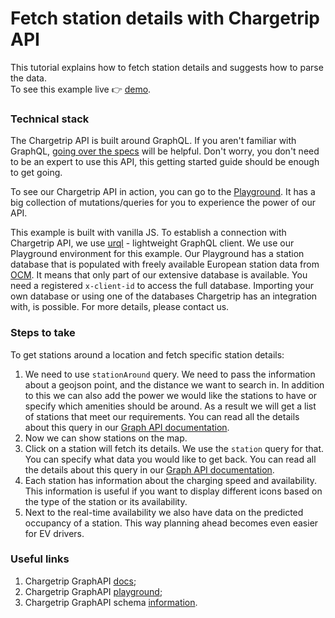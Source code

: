 # Fetch station details with Chargetrip API

This tutorial explains how to fetch station details and suggests how to parse the data.  
To see this example live 👉 [demo](https://examples.chargetrip.com/?id=station-info).

### Technical stack

The Chargetrip API is built around GraphQL. If you aren't familiar with GraphQL, [going over the specs](https://graphql.org/learn/) will be helpful. Don't worry, you don't need to be an expert to use this API, this getting started guide should be enough to get going.

To see our Chargetrip API in action, you can go to the [Playground](https://playground.chargetrip.com/). It has a big collection of mutations/queries for you to experience the power of our API.

This example is built with vanilla JS. To establish a connection with Chargetrip API, we use [urql](https://formidable.com/open-source/urql/) - lightweight GraphQL client.
We use our Playground environment for this example. Our Playground has a station database that is populated with freely available European station data from [OCM](https://openchargemap.org/site). It means that only part of our extensive database is available. You need a registered `x-client-id` to access the full database. Importing your own database or using one of the databases Chargetrip has an integration with, is possible. For more details, please contact us.

### Steps to take

To get stations around a location and fetch specific station details:

1. We need to use `stationAround` query. We need to pass the information about a geojson point, and the distance we want to search in. In addition to this we can also add the power we would like the stations to have or specify which amenities should be around. As a result we will get a list of stations that meet our requirements. You can read all the details about this query in our [Graph API documentation](https://developers.chargetrip.com/API-Reference/Stations/query-stations-around).
2. Now we can show stations on the map.
3. Click on a station will fetch its details. We use the `station` query for that. You can specify what data you would like to get back. You can read all the details about this query in our [Graph API documentation](https://developers.chargetrip.com/API-Reference/Stations/query-station-details).
4. Each station has information about the charging speed and availability. This information is useful if you want to display different icons based on the type of the station or its availability.
5. Next to the real-time availability we also have data on the predicted occupancy of a station. This way planning ahead becomes even easier for EV drivers.

### Useful links

1. Chargetrip GraphAPI [docs](https://developers.chargetrip.com/);
2. Chargetrip GraphAPI [playground](https://playground.chargetrip.com/);
3. Chargetrip GraphAPI schema [information](https://voyager.chargetrip.com/).
